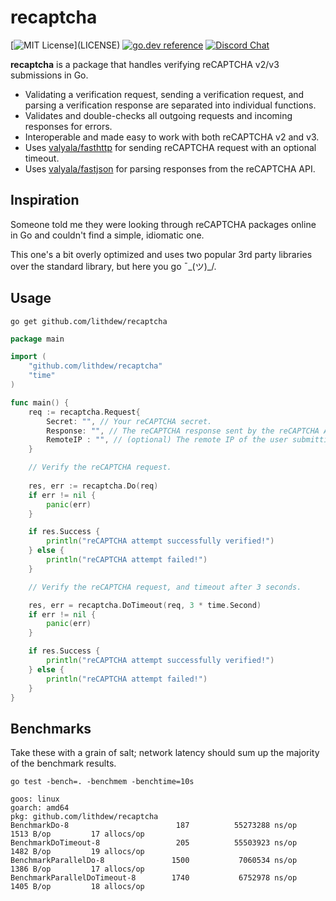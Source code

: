 # recaptcha

[![MIT License](https://img.shields.io/apm/l/atomic-design-ui.svg?)](LICENSE)
[![go.dev reference](https://img.shields.io/badge/go.dev-reference-007d9c?logo=go&logoColor=white&style=flat-square)](https://pkg.go.dev/github.com/lithdew/recaptcha)
[![Discord Chat](https://img.shields.io/discord/697002823123992617)](https://discord.gg/58dJzS)

**recaptcha** is a package that handles verifying reCAPTCHA v2/v3 submissions in Go.

- Validating a verification request, sending a verification request, and parsing a verification response are separated into individual functions.
- Validates and double-checks all outgoing requests and incoming responses for errors.
- Interoperable and made easy to work with both reCAPTCHA v2 and v3.
- Uses [valyala/fasthttp](https://github.com/valyala/fasthttp) for sending reCAPTCHA request with an optional timeout.
- Uses [valyala/fastjson](https://github.com/valyala/fastjson) for parsing responses from the reCAPTCHA API.

## Inspiration

Someone told me they were looking through reCAPTCHA packages online in Go and couldn't find a simple, idiomatic one.

This one's a bit overly optimized and uses two popular 3rd party libraries over the standard library, but here you go ¯\_(ツ)_/.

## Usage

```
go get github.com/lithdew/recaptcha
```

```go
package main

import (
    "github.com/lithdew/recaptcha"
    "time"
)

func main() {
    req := recaptcha.Request{
        Secret: "", // Your reCAPTCHA secret.
        Response: "", // The reCAPTCHA response sent by the reCAPTCHA API.
        RemoteIP : "", // (optional) The remote IP of the user submitting the reCAPTCHA response.
    }

    // Verify the reCAPTCHA request.
    
    res, err := recaptcha.Do(req) 
    if err != nil {
    	panic(err)
    }

    if res.Success {
        println("reCAPTCHA attempt successfully verified!")
    } else {
        println("reCAPTCHA attempt failed!")
    }

    // Verify the reCAPTCHA request, and timeout after 3 seconds.

    res, err = recaptcha.DoTimeout(req, 3 * time.Second) 
    if err != nil {
    	panic(err)
    }

    if res.Success {
        println("reCAPTCHA attempt successfully verified!")
    } else {
        println("reCAPTCHA attempt failed!")
    }
}
```

## Benchmarks

Take these with a grain of salt; network latency should sum up the majority of the benchmark results.

```
go test -bench=. -benchmem -benchtime=10s

goos: linux
goarch: amd64
pkg: github.com/lithdew/recaptcha
BenchmarkDo-8                        187          55273288 ns/op            1513 B/op         17 allocs/op
BenchmarkDoTimeout-8                 205          55503923 ns/op            1482 B/op         19 allocs/op
BenchmarkParallelDo-8               1500           7060534 ns/op            1386 B/op         17 allocs/op
BenchmarkParallelDoTimeout-8        1740           6752978 ns/op            1405 B/op         18 allocs/op
```